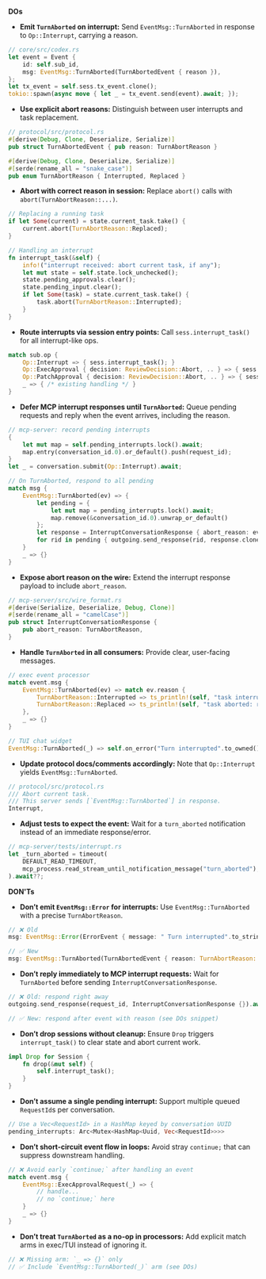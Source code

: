 **DOs**
- **Emit `TurnAborted` on interrupt:** Send `EventMsg::TurnAborted` in response to `Op::Interrupt`, carrying a reason.
```rust
// core/src/codex.rs
let event = Event {
    id: self.sub_id,
    msg: EventMsg::TurnAborted(TurnAbortedEvent { reason }),
};
let tx_event = self.sess.tx_event.clone();
tokio::spawn(async move { let _ = tx_event.send(event).await; });
```

- **Use explicit abort reasons:** Distinguish between user interrupts and task replacement.
```rust
// protocol/src/protocol.rs
#[derive(Debug, Clone, Deserialize, Serialize)]
pub struct TurnAbortedEvent { pub reason: TurnAbortReason }

#[derive(Debug, Clone, Deserialize, Serialize)]
#[serde(rename_all = "snake_case")]
pub enum TurnAbortReason { Interrupted, Replaced }
```

- **Abort with correct reason in session:** Replace `abort()` calls with `abort(TurnAbortReason::...)`.
```rust
// Replacing a running task
if let Some(current) = state.current_task.take() {
    current.abort(TurnAbortReason::Replaced);
}

// Handling an interrupt
fn interrupt_task(&self) {
    info!("interrupt received: abort current task, if any");
    let mut state = self.state.lock_unchecked();
    state.pending_approvals.clear();
    state.pending_input.clear();
    if let Some(task) = state.current_task.take() {
        task.abort(TurnAbortReason::Interrupted);
    }
}
```

- **Route interrupts via session entry points:** Call `sess.interrupt_task()` for all interrupt-like ops.
```rust
match sub.op {
    Op::Interrupt => { sess.interrupt_task(); }
    Op::ExecApproval { decision: ReviewDecision::Abort, .. } => { sess.interrupt_task(); }
    Op::PatchApproval { decision: ReviewDecision::Abort, .. } => { sess.interrupt_task(); }
    _ => { /* existing handling */ }
}
```

- **Defer MCP interrupt responses until `TurnAborted`:** Queue pending requests and reply when the event arrives, including the reason.
```rust
// mcp-server: record pending interrupts
{
    let mut map = self.pending_interrupts.lock().await;
    map.entry(conversation_id.0).or_default().push(request_id);
}
let _ = conversation.submit(Op::Interrupt).await;

// On TurnAborted, respond to all pending
match msg {
    EventMsg::TurnAborted(ev) => {
        let pending = {
            let mut map = pending_interrupts.lock().await;
            map.remove(&conversation_id.0).unwrap_or_default()
        };
        let response = InterruptConversationResponse { abort_reason: ev.reason };
        for rid in pending { outgoing.send_response(rid, response.clone()).await; }
    }
    _ => {}
}
```

- **Expose abort reason on the wire:** Extend the interrupt response payload to include `abort_reason`.
```rust
// mcp-server/src/wire_format.rs
#[derive(Serialize, Deserialize, Debug, Clone)]
#[serde(rename_all = "camelCase")]
pub struct InterruptConversationResponse {
    pub abort_reason: TurnAbortReason,
}
```

- **Handle `TurnAborted` in all consumers:** Provide clear, user-facing messages.
```rust
// exec event processor
match event.msg {
    EventMsg::TurnAborted(ev) => match ev.reason {
        TurnAbortReason::Interrupted => ts_println!(self, "task interrupted"),
        TurnAbortReason::Replaced => ts_println!(self, "task aborted: replaced by a new task"),
    },
    _ => {}
}

// TUI chat widget
EventMsg::TurnAborted(_) => self.on_error("Turn interrupted".to_owned()),
```

- **Update protocol docs/comments accordingly:** Note that `Op::Interrupt` yields `EventMsg::TurnAborted`.
```rust
// protocol/src/protocol.rs
/// Abort current task.
/// This server sends [`EventMsg::TurnAborted`] in response.
Interrupt,
```

- **Adjust tests to expect the event:** Wait for a `turn_aborted` notification instead of an immediate response/error.
```rust
// mcp-server/tests/interrupt.rs
let _turn_aborted = timeout(
    DEFAULT_READ_TIMEOUT,
    mcp_process.read_stream_until_notification_message("turn_aborted"),
).await??;
```

**DON'Ts**
- **Don’t emit `EventMsg::Error` for interrupts:** Use `EventMsg::TurnAborted` with a precise `TurnAbortReason`.
```rust
// ❌ Old
msg: EventMsg::Error(ErrorEvent { message: " Turn interrupted".to_string() })

// ✅ New
msg: EventMsg::TurnAborted(TurnAbortedEvent { reason: TurnAbortReason::Interrupted })
```

- **Don’t reply immediately to MCP interrupt requests:** Wait for `TurnAborted` before sending `InterruptConversationResponse`.
```rust
// ❌ Old: respond right away
outgoing.send_response(request_id, InterruptConversationResponse {}).await;

// ✅ New: respond after event with reason (see DOs snippet)
```

- **Don’t drop sessions without cleanup:** Ensure `Drop` triggers `interrupt_task()` to clear state and abort current work.
```rust
impl Drop for Session {
    fn drop(&mut self) {
        self.interrupt_task();
    }
}
```

- **Don’t assume a single pending interrupt:** Support multiple queued `RequestId`s per conversation.
```rust
// Use a Vec<RequestId> in a HashMap keyed by conversation UUID
pending_interrupts: Arc<Mutex<HashMap<Uuid, Vec<RequestId>>>>
```

- **Don’t short-circuit event flow in loops:** Avoid stray `continue;` that can suppress downstream handling.
```rust
// ❌ Avoid early `continue;` after handling an event
match event.msg {
    EventMsg::ExecApprovalRequest(_) => {
        // handle...
        // no `continue;` here
    }
    _ => {}
}
```

- **Don’t treat `TurnAborted` as a no-op in processors:** Add explicit match arms in exec/TUI instead of ignoring it.
```rust
// ❌ Missing arm: `_ => {}` only
// ✅ Include `EventMsg::TurnAborted(_)` arm (see DOs)
```